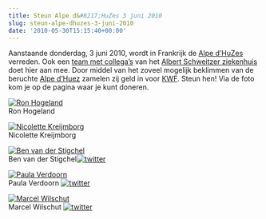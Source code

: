 ```yaml
---
title: Steun Alpe d&#8217;HuZes 3 juni 2010
slug: steun-alpe-dhuzes-3-juni-2010
date: '2010-05-30T15:15:40+00:00'
---
```

Aanstaande donderdag, 3 juni 2010, wordt in Frankrijk de [Alpe d’HuZes](http://www.opgevenisgeenoptie.nl/) verreden. Ook een [team met collega’s](http://www.aszad6.nl/) van het [Albert Schweitzer ziekenhuis](http://www.asz.nl/) doet hier aan mee. Door middel van het zoveel mogelijk beklimmen van de beruchte [Alpe d’Huez](http://nl.wikipedia.org/wiki/Alpe_d'Huez) zamelen zij geld in voor [KWF](http://www.kwfkankerbestrijding.nl/). Steun hen! Via de foto kom je op de pagina waar je kunt doneren.

[![](http://deelnemers.alpe-dhuzes.nl/userdata/images/acties/2915/9162/Ron_small.JPG "Ron Hogeland")](http://deelnemers.alpe-dhuzes.nl/acties/ronhogeland/team/)  
 Ron Hogeland

[![](http://deelnemers.alpe-dhuzes.nl/userdata/images/acties/2916/9163/IMG_0116alpedhuzes_small.jpg "Nicolette Kreijmborg")](http://deelnemers.alpe-dhuzes.nl/acties/aszteam_nkreijmborg/team/)  
 Nicolette Kreijmborg

[![](http://deelnemers.alpe-dhuzes.nl/userdata/images/acties/2577/9160/IMG_1023_small.JPG "Ben van der Stigchel")](http://deelnemers.alpe-dhuzes.nl/acties/schweitzer/team/)  
 Ben van der Stigchel[![](/wp-content/uploads/2009/08/twitter.gif "twitter")](http://twitter.com/bvanderstigchel)

[![](http://deelnemers.alpe-dhuzes.nl/userdata/images/acties/2921/9165/mam5_small.JPG "Paula Verdoorn")](http://deelnemers.alpe-dhuzes.nl/acties/verdoorn/team/)  
 Paula Verdoorn [![](/wp-content/uploads/2009/08/twitter.gif "twitter")](http://twitter.com/paulaverdoorn)

[![](http://deelnemers.alpe-dhuzes.nl/userdata/images/acties/2920/9164/Limburgs_mooiste_small.jpg "Marcel Wilschut")](http://deelnemers.alpe-dhuzes.nl/acties/marcelwilschut/team/)  
 Marcel Wilschut [![](/wp-content/uploads/2009/08/twitter.gif "twitter")](http://twitter.com/marcelwilschut)